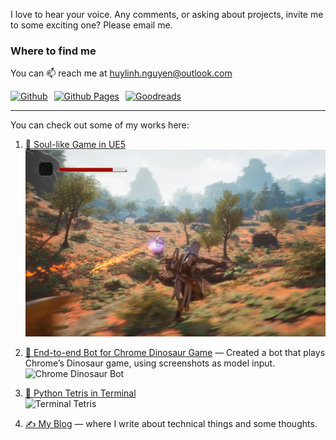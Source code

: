 I love to hear your voice. Any comments, or asking about projects, invite me to some exciting one? Please email me.

### Where to find me
You can 📫 reach me at huylinh.nguyen@outlook.com 

<p style="display: flex; gap: 10px; align-items: center;">
    <a href="https://github.com/tulip4attoo" target="_blank">
        <img alt="Github" src="https://img.shields.io/badge/GitHub-%2312100E.svg?&style=for-the-badge&logo=Github&logoColor=white" />
    </a> 
    <a href="https://tulip4attoo.github.io/" target="_blank">
        <img alt="Github Pages" src="https://img.shields.io/static/v1?style=for-the-badge&message=GitHub+Pages&color=222222&logo=GitHub+Pages&logoColor=FFFFFF&label=" />
    </a>
    <a href="https://www.goodreads.com/user/show/43976309-tulip" target="_blank">
        <img alt="Goodreads" src="https://img.shields.io/badge/Goodreads-372213?style=for-the-badge&logo=goodreads&logoColor=white" />
    </a>
</p>

------------------

You can check out some of my works here:

1. [🎯 Soul-like Game in UE5](https://github.com/Tulip4attoo/Soul-like-Game-UE5)  
   ![Gameplay](https://raw.githubusercontent.com/Tulip4attoo/Soul-like-Game-UE5/master/Readme_Media/Gameplay_Screenshot.png)

2. [🤖 End-to-end Bot for Chrome Dinosaur Game](https://github.com/Tulip4attoo/chrome_trex) — Created a bot that plays Chrome’s Dinosaur game, using screenshots as model input.  
   ![Chrome Dinosaur Bot](https://github.com/Tulip4attoo/tulip4attoo/assets/11815368/92538af2-6bf9-48c6-8d33-efeec4026eef)

3. [🧩 Python Tetris in Terminal](https://github.com/Tulip4attoo/tetris_python)  
   ![Terminal Tetris](https://media.giphy.com/media/hrFrcC8xh3jg5k80Oz/giphy.gif)

4. [✍️ My Blog](https://tulip4attoo.github.io/) — where I write about technical things and some thoughts.
